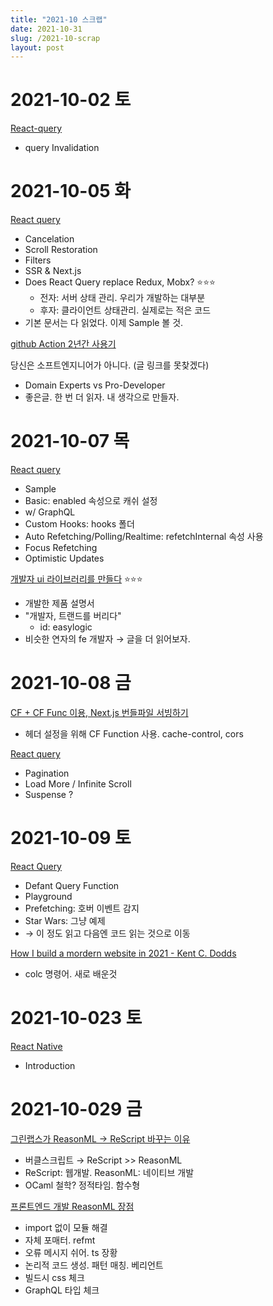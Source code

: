 ```yaml
---
title: "2021-10 스크랩"
date: 2021-10-31
slug: /2021-10-scrap
layout: post
---
```


# 2021-10-02 토

[React-query](https://react-query.tanstack.com/)

- query Invalidation

# 2021-10-05 화

[React query](https://react-query.tanstack.com/)

- Cancelation
- Scroll Restoration
- Filters
- SSR & Next.js
- Does React Query replace Redux, Mobx? ⭐️⭐️⭐️
  - 전자: 서버 상태 관리. 우리가 개발하는 대부분
  - 후자: 클라이언트 상태관리. 실제로는 적은 코드
- 기본 문서는 다 읽었다. 이제 Sample 볼 것.

[github Action 2년간 사용기](https://devocean.sk.com/blog/techBoardDetail.do?ID=163365)

당신은 소프트엔지니어가 아니다. (글 링크를 못찾겠다)

- Domain Experts vs Pro-Developer
- 좋은글. 한 번 더 읽자. 내 생각으로 만들자.

# 2021-10-07 목

[React query](https://react-query.tanstack.com/)

- Sample
- Basic: enabled 속성으로 캐쉬 설정
- w/ GraphQL
- Custom Hooks: hooks 폴더
- Auto Refetching/Polling/Realtime: refetchInternal 속성 사용
- Focus Refetching
- Optimistic Updates

[개발자 ui 라이브러리를 만들다](https://velog.io/@easylogic/%EA%B0%9C%EB%B0%9C%EC%9E%90-UI-%EB%9D%BC%EC%9D%B4%EB%B8%8C%EB%9F%AC%EB%A6%AC%EB%A5%BC-%EB%A7%8C%EB%93%A4%EB%8B%A4) ⭐️⭐️⭐️

- 개발한 제품 설명서
- "개발자, 트랜드를 버리다"
  - id: easylogic
- 비슷한 연자의 fe 개발자 → 글을 더 읽어보자.

# 2021-10-08 금

[CF + CF Func 이용, Next.js 번들파일 서빙하기](https://medium.com/wantedjobs/cloudfront-cloudfront-functions-%EC%9D%B4%EC%9A%A9%ED%95%98%EC%97%AC-next-js-%EB%B2%88%EB%93%A4%ED%8C%8C%EC%9D%BC-%ED%9A%A8%EC%9C%A8%EC%A0%81%EC%9C%BC%EB%A1%9C-%EC%84%9C%EB%B9%99%ED%95%98%EA%B8%B0-9ccc0541e406)

- 헤더 설정을 위해 CF Function 사용. cache-control, cors

[React query](https://react-query.tanstack.com/)

- Pagination
- Load More / Infinite Scroll
- Suspense ?

# 2021-10-09 토

[React Query](https://react-query.tanstack.com/)

- Defant Query Function
- Playground
- Prefetching: 호버 이벤트 감지
- Star Wars: 그냥 예제
- → 이 정도 읽고 다음엔 코드 읽는 것으로 이동

[How I build a mordern website in 2021 - Kent C. Dodds](https://kentcdodds.com/blog/how-i-built-a-modern-website-in-2021)

- colc 명령어. 새로 배운것

# 2021-10-023 토

[React Native](https://reactnative.dev/docs/getting-started)

- Introduction

# 2021-10-029 금

[그린랩스가 ReasonML → ReScript 바꾸는 이유](https://green-labs.github.io/why-rescript)

- 버클스크립트 → ReScript >> ReasonML
- ReScript: 웹개발. ReasonML: 네이티브 개발
- OCaml 철학? 정적타임. 함수형

[프론트엔드 개발 ReasonML 장점](https://green-labs.github.io/reason-ml-the-good-parts)

- import 없이 모듈 해결
- 자체 포매터. refmt
- 오류 메시지 쉬어. ts 장황
- 논리적 코드 생성. 패턴 매칭. 베리언트
- 빌드시 css 체크
- GraphQL 타입 체크

